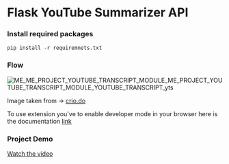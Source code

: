 # Flask YouTube Summarizer API
### Install required packages
`pip install -r requiremnets.txt`
### Flow
![ME_ME_PROJECT_YOUTUBE_TRANSCRIPT_MODULE_ME_PROJECT_YOUTUBE_TRANSCRIPT_MODULE_YOUTUBE_TRANSCRIPT_yts](https://user-images.githubusercontent.com/67471937/187078491-c6349953-0bc7-4baf-9164-52829fa52326.png)


Image taken from  ->  [crio.do](https://www.crio.do/projects/python-youtube-transcript/)

To use extension you've to enable developer mode in your browser here is the documentation [link](https://developer.chrome.com/docs/extensions/mv2/getstarted/)

### Project Demo

[Watch the video](https://imgur.com/a/ObMmdCQ)
